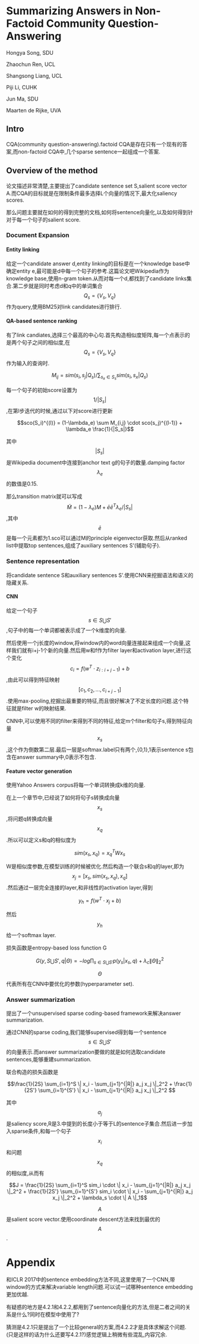 # Summarizing Answers in Non-Factoid Community Question-Answering

Hongya Song, SDU

Zhaochun Ren, UCL

Shangsong Liang, UCL

Piji Li, CUHK

Jun Ma, SDU

Maarten de Rijke, UVA

## Intro

CQA(community question-answering).factoid CQA是存在只有一个现有的答案,而non-factoid CQA中,几个sparse sentence一起组成一个答案.

## Overview of the method

论文描述非常清楚,主要提出了candidate sentence set S,salient score vector A.而CQA的目标就是在限制条件最多选择L个向量的情况下,最大化saliency scores.

那么问题主要就在如何的得到完整的文档,如何将sentence向量化,以及如何得到针对于每一个句子的salient score.

### Document Expansion

#### Entity linking

给定一个candidate answer d,entity linking的目标是在一个knowledge base中确定entity e,最可能是d中每一个句子的参考.这篇论文吧Wikipedia作为knowledge base,使用n-gram token.从而对每一个d,都找到了candidate links集合.第二步就是同时考虑d和q中的单词集合 $$Q_s = \{ V_s, V_q\}$$ 作为query,使用BM25对link candidates进行排行.

#### QA-based sentence ranking

有了link candiates,选择三个最高的中心句.首先构造相似度矩阵,每一个点表示的是两个句子之间的相似度,在$$Q_s = \{ V_s, V_q\}$$作为输入的查询时.

$$M_{ij} = sim(s_i, s_j | Q_s) / \sum_{s_x \in S_s} sim( s_i, s_x | Q_s) $$

每一个句子的初始score设置为$$1/|S_s|$$,在第l步迭代的时候,通过以下对score进行更新

$$sco(S_i)^{(l)} = (1-\lambda_e) \sum M_{i,j} \cdot sco(s_j)^{(l-1)} + \lambda_e \frac{1}{|S_s|}$$

其中$$|S_s|$$是Wikipedia document中连接到anchor text g的句子的数量.damping factor $$\lambda_e$$的数值是0.15.

那么transition matrix就可以写成$$\tilde M = (1-\lambda_e) M + \bar e \bar e^T \lambda_e / |S_s|$$,其中$$\bar e$$是每一个元素都为1.sco可以通过M的principle eigenvector获取.然后从ranked list中提取top sentences,组成了auxiliary sentences S'(辅助句子).

### Sentence representation

将candidate sentence S和auxiliary sentences S'.使用CNN来挖掘语法和语义的隐藏关系.

#### CNN

给定一个句子$$s \in S \bigcup S'$$,句子中的每一个单词都被表示成了一个k维度的向量.

然后使用一个j长度的window,将window内的word向量连接起来组成一个向量,这样我们就有i+j-1个新的向量.然后用w和f作为filter layer和activation layer,进行这个变化 $$c_i = f(w^T \cdot z_{i:i+j-1}) + b$$,由此可以得到特征映射$$[c_1, c_2, ... , c_{i+j-1}]$$.使用max-pooling,挖掘出最重要的特征,而且很好解决了不定长度的问题.这个特征就是filter w的映射结果.

CNN中,可以使用不同的filter来得到不同的特征,给定m个filter和句子s,得到特征向量$$x_s$$,这个作为倒数第二层.最后一层是softmax.label只有两个,{0,1},1表示sentence s包含在answer summary中,0表示不包含.

#### Feature vector generation

使用Yahoo Answers corpus将每一个单词转换成k维的向量.

在上一个章节中,已经说了如何将句子s转换成向量$$x_s$$,将问题q转换成向量$$x_q$$.所以可以定义s和q的相似度为

$$sim(x_s, x_q) = x_q^T W x_s$$

W是相似度参数,在模型训练的时候被优化.然后构造一个联合s和q的layer,即为$$x_j = [x_s, sim(x_s, x_q), x_q]$$.然后通过一层完全连接的layer,和非线性的activation layer,得到

$$y_h = f(w^T \cdot x_j + b)$$

然后$$y_h$$给一个softmax layer.

损失函数是entropy-based loss function G

$$G(y, S \bigcup S', q | \Theta) = -log \prod_{s \in S \bigcup S'} p(y_s|x_s, q) + \lambda_c \| \Theta \|_2^2 $$

$$\Theta$$代表所有在CNN中要优化的参数(hyperparameter set).

### Answer summarization

提出了一个unsupervised sparse coding-based framework来解决answer summarization.

通过CNN的sparse coding,我们能够supervised得到每一个sentence $$s \in S \bigcup S'$$的向量表示.而answer summarization要做的就是如何选取candidate sentences,能够重建summarization.

联合构造的损失函数是

$$\frac{1}{2S} \sum_{i=1}^S \| x_i - \sum_{j=1}^{|R|} a_j x_j \|_2^2 + \frac{1}{2S'} \sum_{i=1}^{S'} \| x_i - \sum_{j=1}^{|R|} a_j x_j \|_2^2 $$

其中$$a_j$$是saliency score,R是3.中提到的长度小于等于L的sentence子集合.然后进一步加入sparse条件,和每一个句子$$x_i$$和问题$$x_q$$的相似度,从而有

$$J = \frac{1}{2S} \sum_{i=1}^S sim_i \cdot \| x_i - \sum_{j=1}^{|R|} a_j x_j \|_2^2 + \frac{1}{2S'} \sum_{i=1}^{S'} sim_i \cdot \| x_i - \sum_{j=1}^{|R|} a_j x_j \|_2^2  + \lambda_s \cdot \| A \|_1$$

$$A$$是salient score vector.使用coordinate descent方法来找到最优的$$A$$.

# Appendix

和ICLR 2017中的sentence embedding方法不同,这里使用了一个CNN,带window的方式来解决variable length问题.可以试一试哪种sentence embedding更加优越.

有疑惑的地方是4.2.1和4.2.2,都用到了sentence向量化的方法,但是二者之间的关系是什么?同时在模型中使用了?

猜测是4.2.1只是提出了一个比较general的方案,而4.2.2才是具体求解这个问题.(只是这样的话为什么还要写4.2.1?)感觉逻辑上稍微有些混乱,内容冗余.